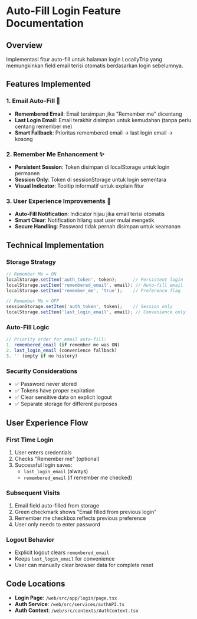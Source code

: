 # Auto-Fill Login Feature Documentation

## Overview
Implementasi fitur auto-fill untuk halaman login LocallyTrip yang memungkinkan field email terisi otomatis berdasarkan login sebelumnya.

## Features Implemented

### 1. Email Auto-Fill 📧
- **Remembered Email**: Email tersimpan jika "Remember me" dicentang
- **Last Login Email**: Email terakhir disimpan untuk kemudahan (tanpa perlu centang remember me)
- **Smart Fallback**: Prioritas remembered email → last login email → kosong

### 2. Remember Me Enhancement ✨
- **Persistent Session**: Token disimpan di localStorage untuk login permanen
- **Session Only**: Token di sessionStorage untuk login sementara
- **Visual Indicator**: Tooltip informatif untuk explain fitur

### 3. User Experience Improvements 🚀
- **Auto-Fill Notification**: Indicator hijau jika email terisi otomatis
- **Smart Clear**: Notification hilang saat user mulai mengetik
- **Secure Handling**: Password tidak pernah disimpan untuk keamanan

## Technical Implementation

### Storage Strategy
```javascript
// Remember Me = ON
localStorage.setItem('auth_token', token);      // Persistent login
localStorage.setItem('remembered_email', email); // Auto-fill email
localStorage.setItem('remember_me', 'true');    // Preference flag

// Remember Me = OFF  
sessionStorage.setItem('auth_token', token);    // Session only
localStorage.setItem('last_login_email', email); // Convenience only
```

### Auto-Fill Logic
```javascript
// Priority order for email auto-fill:
1. remembered_email (if remember me was ON)
2. last_login_email (convenience fallback)
3. '' (empty if no history)
```

### Security Considerations
- ✅ Password never stored
- ✅ Tokens have proper expiration
- ✅ Clear sensitive data on explicit logout
- ✅ Separate storage for different purposes

## User Experience Flow

### First Time Login
1. User enters credentials
2. Checks "Remember me" (optional)
3. Successful login saves:
   - `last_login_email` (always)
   - `remembered_email` (if remember me checked)

### Subsequent Visits
1. Email field auto-filled from storage
2. Green checkmark shows "Email filled from previous login"
3. Remember me checkbox reflects previous preference
4. User only needs to enter password

### Logout Behavior
- Explicit logout clears `remembered_email`
- Keeps `last_login_email` for convenience
- User can manually clear browser data for complete reset

## Code Locations
- **Login Page**: `/web/src/app/login/page.tsx`
- **Auth Service**: `/web/src/services/authAPI.ts`
- **Auth Context**: `/web/src/contexts/AuthContext.tsx`